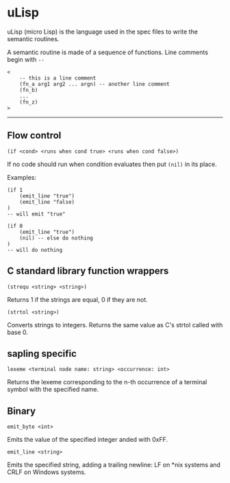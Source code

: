 # uLisp

uLisp (micro Lisp) is the language used in the spec files to write the semantic
routines.

A semantic routine is made of a sequence of functions. Line comments begin with
`--`

```
<
    -- this is a line comment
    (fn_a arg1 arg2 ... argn) -- another line comment
    (fn_b)
    ...
    (fn_z)
>
```

---

## Flow control

`(if <cond> <runs when cond true> <runs when cond false>)`

If no code should run when condition evaluates then put `(nil)` in its place.

Examples:

```
(if 1
    (emit_line "true")
    (emit_line "false)
)
-- will emit "true"
```
```
(if 0
    (emit_line "true")
    (nil) -- else do nothing
)
-- will do nothing
```


## C standard library function wrappers

`(strequ <string> <string>)`

Returns 1 if the strings are equal, 0 if they are not.

`(strtol <string>)`

Converts strings to integers. Returns the same value as C's strtol called with
base 0.

## sapling specific

`lexeme <terminal node name: string> <occurrence: int>`

Returns the lexeme corresponding to the n-th occurrence of a terminal symbol
with the specified name.

## Binary

`emit_byte <int>`

Emits the value of the specified integer anded with 0xFF.

`emit_line <string>`

Emits the specified string, adding a trailing newline: LF on *nix systems and
CRLF on Windows systems.
